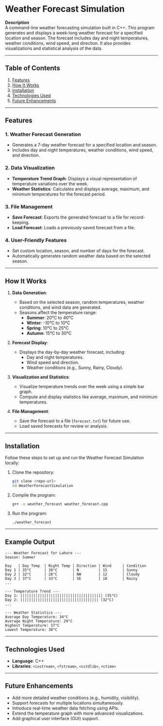 # **Weather Forecast Simulation**

**Description**  
A command-line weather forecasting simulation built in C++. This program generates and displays a week-long weather forecast for a specified location and season. The forecast includes day and night temperatures, weather conditions, wind speed, and direction. It also provides visualizations and statistical analysis of the data.

---

## **Table of Contents**

1. [Features](#features)  
2. [How It Works](#how-it-works)  
3. [Installation](#installation)  
4. [Technologies Used](#technologies-used)  
5. [Future Enhancements](#future-enhancements)

---

## **Features**

### **1. Weather Forecast Generation**
- Generates a 7-day weather forecast for a specified location and season.  
- Includes day and night temperatures, weather conditions, wind speed, and direction.  

### **2. Data Visualization**
- **Temperature Trend Graph**: Displays a visual representation of temperature variations over the week.  
- **Weather Statistics**: Calculates and displays average, maximum, and minimum temperatures for the forecast period.  

### **3. File Management**
- **Save Forecast**: Exports the generated forecast to a file for record-keeping.  
- **Load Forecast**: Loads a previously saved forecast from a file.  

### **4. User-Friendly Features**
- Set custom location, season, and number of days for the forecast.  
- Automatically generates random weather data based on the selected season.  

---

## **How It Works**

1. **Data Generation**:  
   - Based on the selected season, random temperatures, weather conditions, and wind data are generated.  
   - Seasons affect the temperature range:
     - **Summer**: 20°C to 40°C  
     - **Winter**: -10°C to 10°C  
     - **Spring**: 10°C to 25°C  
     - **Autumn**: 15°C to 30°C  

2. **Forecast Display**:  
   - Displays the day-by-day weather forecast, including:
     - Day and night temperatures.  
     - Wind speed and direction.  
     - Weather conditions (e.g., Sunny, Rainy, Cloudy).  

3. **Visualization and Statistics**:  
   - Visualize temperature trends over the week using a simple bar graph.  
   - Compute and display statistics like average, maximum, and minimum temperatures.  

4. **File Management**:  
   - Save the forecast to a file (`forecast.txt`) for future use.  
   - Load saved forecasts for review or analysis.  

---

## **Installation**

Follow these steps to set up and run the Weather Forecast Simulation locally:

1. Clone the repository:
   ```bash
   git clone <repo-url>
   cd WeatherForecastSimulation
   ```

2. Compile the program:
   ```bash
   g++ -o weather_forecast weather_forecast.cpp
   ```

3. Run the program:
   ```bash
   ./weather_forecast
   ```

---

## **Example Output**

```plaintext
--- Weather Forecast for Lahore ---
Season: Summer

Day   | Day Temp  | Night Temp | Direction | Wind     | Condition
Day 1 | 35°C      | 30°C       | N         | 15       | Sunny
Day 2 | 32°C      | 28°C       | NW        | 12       | Cloudy
Day 3 | 37°C      | 33°C       | SE        | 18       | Rainy
...

--- Temperature Trend ---
Day 1: |||||||||||||||||||||||||||||||||||||| (35°C)
Day 2: |||||||||||||||||||||||||||||||||||| (32°C)
...

--- Weather Statistics ---
Average Day Temperature: 34°C
Average Night Temperature: 29°C
Highest Temperature: 37°C
Lowest Temperature: 30°C
```

---

## **Technologies Used**

- **Language**: C++  
- **Libraries**: `<iostream>`, `<fstream>`, `<cstdlib>`, `<ctime>`  

---

## **Future Enhancements**

- Add more detailed weather conditions (e.g., humidity, visibility).  
- Support forecasts for multiple locations simultaneously.  
- Introduce real-time weather data fetching using APIs.  
- Extend the temperature graph with more advanced visualizations.  
- Add graphical user interface (GUI) support.
